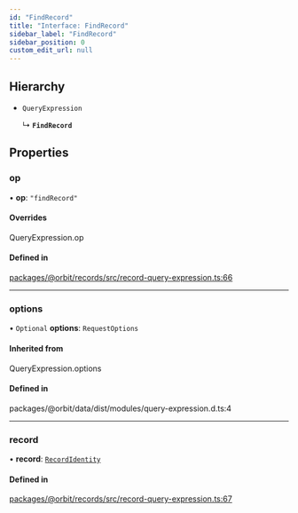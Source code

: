 ```yaml
---
id: "FindRecord"
title: "Interface: FindRecord"
sidebar_label: "FindRecord"
sidebar_position: 0
custom_edit_url: null
---
```


## Hierarchy

- `QueryExpression`

  ↳ **`FindRecord`**

## Properties

### op

• **op**: ``"findRecord"``

#### Overrides

QueryExpression.op

#### Defined in

[packages/@orbit/records/src/record-query-expression.ts:66](https://github.com/orbitjs/orbit/blob/6e0cbd41/packages/@orbit/records/src/record-query-expression.ts#L66)

___

### options

• `Optional` **options**: `RequestOptions`

#### Inherited from

QueryExpression.options

#### Defined in

packages/@orbit/data/dist/modules/query-expression.d.ts:4

___

### record

• **record**: [`RecordIdentity`](RecordIdentity.md)

#### Defined in

[packages/@orbit/records/src/record-query-expression.ts:67](https://github.com/orbitjs/orbit/blob/6e0cbd41/packages/@orbit/records/src/record-query-expression.ts#L67)

